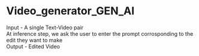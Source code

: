 # Video_generator_GEN_AI
Input - A single Text-Video pair  
At inference step, we ask the user to enter the prompt corrosponding to the edit they want to make  
Output - Edited Video

